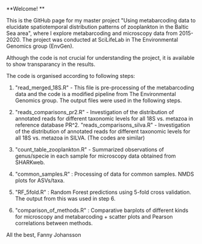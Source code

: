 **Welcome! **

This is the GitHub page for my master project "Using metabarcoding data to elucidate spatiotemporal distribution
patterns of zooplankton in the Baltic Sea area", where I explore metabarcoding and microscopy data from 2015-2020.
The project was conducted at SciLifeLab in The Environmental Genomics group (EnvGen). 

Although the code is not crucial for understanding the project, it is available to show transparancy in the results. 

The code is organised according to following steps:

1. "read_merged_18S.R" - This file is pre-processing of the metabarcoding data and the code is a modified pipeline from
   The Environmental Genomics group. The output files were used in the following steps. 

2. "reads_comparisons_pr2.R" - Investigation of the distribution of annotated reads for different taxonomic levels for all 18S vs. metazoa in reference database PR^2.
   "reads_comparisons_silva.R" - Investigation of the distribution of annotated reads for different taxonomic levels for all 18S vs. metazoa in SILVA.
   (The codes are similar)

3. "count_table_zooplankton.R" - Summarized observations of genus/specie in each sample for microscopy data obtained from SHARKweb. 

4. "common_samples.R" : Processing of data for common samples. NMDS plots for ASVs/taxa.

5. "RF_5fold.R" : Random Forest predictions using 5-fold cross validation. The output from this was used in step 6. 

6. "comparison_of_methods.R" : Comparative barplots of different kinds for microscopy and metabarcoding + scatter plots and Pearson correlations between methods. 


All the best,
Fanny Johansson
